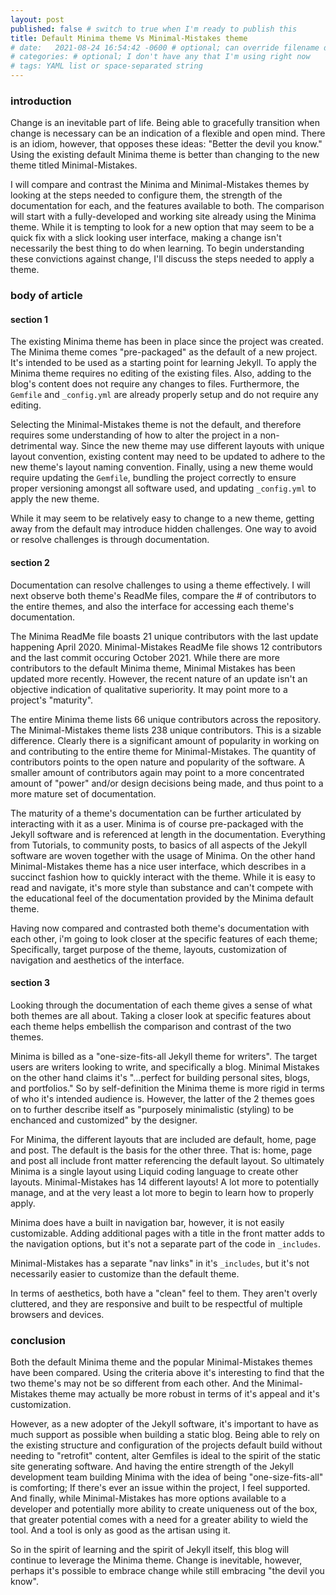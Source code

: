 ```yaml
---
layout: post
published: false # switch to true when I'm ready to publish this
title: Default Minima theme Vs Minimal-Mistakes theme
# date:   2021-08-24 16:54:42 -0600 # optional; can override filename date to re-order articles; but it must contain all those different parts; -0600 is MST
# categories: # optional; I don't have any that I'm using right now
# tags: YAML list or space-separated string
---
```


### introduction
Change is an inevitable part of life. Being able to gracefully transition when change is necessary can be an indication of a flexible and open mind. There is an idiom, however, that opposes these ideas: "Better the devil you know." Using the existing default Minima theme is better than changing to the new theme titled Minimal-Mistakes.

I will compare and contrast the Minima and Minimal-Mistakes themes by looking at the steps needed to configure them, the strength of the documentation for each, and the features available to both. The comparison will start with a fully-developed and working site already using the Minima theme. While it is tempting to look for a new option that may seem to be a quick fix with a slick looking user interface, making a change isn't necessarily the best thing to do when learning. To begin understanding these convictions against change, I'll discuss the steps needed to apply a theme.

### body of article

#### section 1

The existing Minima theme has been in place since the project was created. The Minima theme comes "pre-packaged" as the default of a new project. It's intended to be used as a starting point for learning Jekyll. To apply the Minima theme requires no editing of the existing files. Also, adding to the blog's content does not require any changes to files. Furthermore, the `Gemfile` and `_config.yml` are already properly setup and do not require any editing.

Selecting the Minimal-Mistakes theme is not the default, and therefore requires some understanding of how to alter the project in a non-detrimental way. Since the new theme may use different layouts with unique layout convention, existing content may need to be updated to adhere to the new theme's layout naming convention. Finally, using a new theme would require updating the `Gemfile`, bundling the project correctly to ensure proper versioning amongst all software used, and updating  `_config.yml` to apply the new theme.

While it may seem to be relatively easy to change to a new theme, getting away from the default may introduce hidden challenges. One way to avoid or resolve challenges is through documentation.

#### section 2

Documentation can resolve challenges to using a theme effectively. I will next observe both theme's ReadMe files, compare the # of contributors to the entire themes, and also the interface for accessing each theme's documentation.

The Minima ReadMe file boasts 21 unique contributors with the last update happening April 2020. Minimal-Mistakes ReadMe file shows 12 contributors and the last commit occuring October 2021. While there are more contributors to the default Minima theme, Minimal Mistakes has been updated more recently. However, the recent nature of an update isn't an objective indication of qualitative superiority. It may point more to a project's "maturity".

The entire Minima theme lists 66 unique contributors across the repository. The Minimal-Mistakes theme lists 238 unique contributors. This is a sizable difference. Clearly there is a significant amount of popularity in working on and contributing to the entire theme for Minimal-Mistakes. The quantity of contributors points to the open nature and popularity of the software. A smaller amount of contributors again may point to a more concentrated amount of "power" and/or design decisions being made, and thus point to a more mature set of documentation.

The maturity of a theme's documentation can be further articulated by interacting with it as a user. Minima is of course pre-packaged with the Jekyll software and is referenced at length in the documentation. Everything from Tutorials, to community posts, to basics of all aspects of the Jekyll software are woven together with the usage of Minima. On the other hand Minimal-Mistakes theme has a nice user interface, which describes in a succinct fashion how to quickly interact with the theme. While it is easy to read and navigate, it's more style than substance and can't compete with the educational feel of the documentation provided by the Minima default theme.

Having now compared and contrasted both theme's documentation with each other, i'm going to look closer at the specific features of each theme; Specifically, target purpose of the theme, layouts, customization of navigation and aesthetics of the interface.

#### section 3

Looking through the documentation of each theme gives a sense of what both themes are all about. Taking a closer look at specific features about each theme helps embellish the comparison and contrast of the two themes.

Minima is billed as a "one-size-fits-all Jekyll theme for writers". The target users are writers looking to write, and specifically a blog. Minimal Mistakes on the other hand claims it's "...perfect for building personal sites, blogs, and portfolios." So by self-definition the Minima theme is more rigid in terms of who it's intended audience is. However, the latter of the 2 themes goes on to further describe itself as "purposely minimalistic (styling) to be enchanced and customized" by the designer.

For Minima, the different layouts that are included are default, home, page and post. The default is the basis for the other three. That is: home, page and post all include front matter referencing the default layout. So ultimately Minima is a single layout using Liquid coding language to create other layouts. Minimal-Mistakes has 14 different layouts! A lot more to potentially manage, and at the very least a lot more to begin to learn how to properly apply.

Minima does have a built in navigation bar, however, it is not easily customizable. Adding additional pages with a title in the front matter adds to the navigation options, but it's not a separate part of the code in `_includes`.

Minimal-Mistakes has a separate "nav links" in it's `_includes`, but it's not necessarily easier to customize than the default theme.

In terms of aesthetics, both have a "clean" feel to them. They aren't overly cluttered, and they are responsive and built to be respectful of multiple browsers and devices.

### conclusion

Both the default Minima theme and the popular Minimal-Mistakes themes have been compared. Using the criteria above it's interesting to find that the two theme's may not be so different from each other. And the Minimal-Mistakes theme may actually be more robust in terms of it's appeal and it's customization.

However, as a new adopter of the Jekyll software, it's important to have as much support as possible when building a static blog. Being able to rely on the existing structure and configuration of the projects default build without needing to "retrofit" content, alter Gemfiles is ideal to the spirit of the static site generating software. And having the entire strength of the Jekyll development team building Minima with the idea of being "one-size-fits-all" is comforting; If there's ever an issue within the project, I feel supported. And finally, while Minimal-Mistakes has more options available to a developer and potentially more ability to create uniqueness out of the box, that greater potential comes with a need for a greater ability to wield the tool. And a tool is only as good as the artisan using it.

So in the spirit of learning and the spirit of Jekyll itself, this blog will continue to leverage the Minima theme. Change is inevitable, however, perhaps it's possible to embrace change while still embracing "the devil you know".